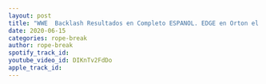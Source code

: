 ```yaml
---
layout: post
title: "WWE  Backlash Resultados en Completo ESPANOL. EDGE en Orton el show mas grande de todos los tiempos"
date: 2020-06-15
categories: rope-break
author: rope-break
spotify_track_id: 
youtube_video_id: DIKnTv2FdDo
apple_track_id: 
---
```

